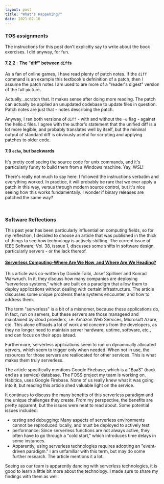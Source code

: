 ```yaml
---
layout: post
title: "What's Happening?"
date: 2021-02-10
---
```


### TOS assignments

The instructions for this post don't explicitly say to write about the book exercises. I did anyway, for fun.

#### 7.2.2 - The "diff" between `diff`s

As a fan of online games, I have read plenty of patch notes. If the `diff` command is an example this textbook's defninition of a patch, then I assume the patch notes I am used to are more of a "reader's digest" version of the full picture.

Actually...scratch that. It makes sense after doing more reading. The patch can actually be applied an unupdated codebase to update files in question. Patch notes are just that - notes describing the patch.

Anyway, I ran both versions of `diff` - with and without the `-u` flag - against the hello.c files. I agree with the author's statement that the unified diff is a lot more legible, and probably translates well by itself, but the minimal output of standard diff is obviously useful for scripting and applying patches to older code.

#### 7.9 `echo`, but backwards

It's pretty cool seeing the source code for unix commands, and it's particularly funny to build them from a Windows machine. Yay, WSL!

There's really not much to say here. I followed the instructions verbatim and everything worked. In practice, it will probably be rare that we ever apply a patch in this way, versus through modern source control, but it's nice seeing how this works fundamentally. I wonder if binary releases are patched the same way?

<br/>

### Software Reflections

This past year has been particularly influential on computing fields, so for my reflection, I decided to choose an article that was published in the thick of things to see how technology is actively shifting. The current issue of IEEE Software, Vol. 38, isssue 1, discusses some shifts in software design, particularly servers - or the lack thereof.

#### [Serverless Computing-Where Are We Now, and Where Are We Heading?](https://www-computer-org.nuncio.cofc.edu/csdl/magazine/so/2021/01/09305905/1pNkvj0oEnK)

This article was co-written by Davide Taibi, Josef Spilliner and Konrad Warwruch. In it, they discuss how many companies are deploying "serverless systems," which are built on a paradigm that allow them to deploy applications without dealing with certain infrastructure. The article discusses some unique problems these systems encounter, and how to address them.

The term "serverless" is a bit of a misnomer, because these applications do, in fact, run on servers, but these servers are those manageed and maintained by cloud providers, i.e. Amazon Web Services, Microsoft Azure, etc. This alone offloads a lot of work and concerns from the developers, as they no longer need to maintain server hardware, uptime, software, etc., and can focus on their apps istead.

Furthermore, serverless applications seem to run on dynamically allocated servers, which seem to trigger only when needed. When not in use, the resources for those servers are reallocated for other services. This is what makes them truly serverless.

The article specifically mentions Google Firebase, which is a "BaaS" (back end as a service) database. The FOSS project my team is working on, Habitica, uses Google Firebase. None of us really knew what it was going into it, but reading this article shed valuable light on the service.

It continues to discuss the many benefits of this serverless paradigm and the unique challenges they create. From my perspective, the benefits are pretty apparent, but the issues were neat to read about. Some potential issues included:
- testing and debugging: Many aspects of serverless environments cannot be reproduced locally, and must be deployed to actively test
- performance: Since serverless functions are not always active, they often have to go through a "cold start," which introduces time delays in some instances.
- Apparently, using serverless technologies requires adopting an "event-driven paradigm." I am unfamiliar with this term, but may do some further research. The article mentions it a lot.

Seeing as our team is apparently dancing with serverless technologies, it is good to learn a little bit more about the technology. I made sure to share my findings with them as well.
